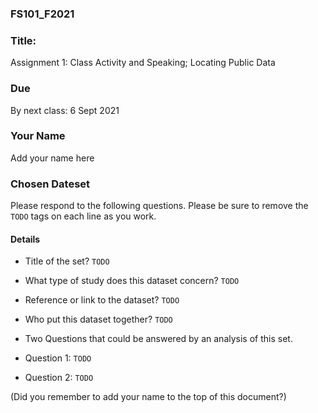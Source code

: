 ### FS101_F2021

### Title:
Assignment 1: Class Activity and Speaking; Locating Public Data

### Due
By next class: 6 Sept 2021

### Your Name
Add your name here

### Chosen Dateset
Please respond to the following questions. Please be sure to remove the `TODO` tags on each line as you work.

#### Details
 - Title of the set?
`TODO`

 - What type of study does this dataset concern?
`TODO`

 - Reference or link to the dataset?
`TODO`

 -  Who put this dataset together?
`TODO`

 - Two Questions that could be answered by an analysis of this set.
  - Question 1:
`TODO`

  - Question 2:
`TODO`


(Did you remember to add your name to the top of this document?)
